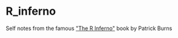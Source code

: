 # R_inferno
Self notes from the famous ["The R Inferno"](https://www.burns-stat.com/pages/Tutor/R_inferno.pdf) book by Patrick Burns
